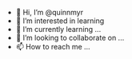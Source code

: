 - 👋 Hi, I’m @quinnmyr
- 👀 I’m interested in learning
- 🌱 I’m currently learning ...
- 💞️ I’m looking to collaborate on ...
- 📫 How to reach me ...

<!---
quinnmyr/quinnmyr is a ✨ special ✨ repository because its `README.md` (this file) appears on your GitHub profile.
You can click the Preview link to take a look at your changes.
--->
